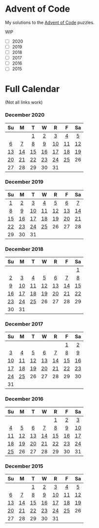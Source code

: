 # Advent of Code

My solutions to the [Advent of Code](https://adventofcode.com/) puzzles.

WIP

- [ ] 2020
- [ ] 2019
- [ ] 2018
- [ ] 2017
- [ ] 2016
- [ ] 2015

# Full Calendar

(Not all links work)

### December 2020

<table><thead>
<tr>
<th align="center">Su</th>
<th align="center">M</th>
<th align="center">T</th>
<th align="center">W</th>
<th align="center">R</th>
<th align="center">F</th>
<th align="center">Sa</th>
</tr>
</thead><tbody>
<tr>
<td align="center"></td>
<td align="center"></td>
<td align="center"><a href="https://github.com/solarkennedy/AdventOfCode/blob/master/2020/1/main.go">1</a></td>
<td align="center"><a href="https://github.com/solarkennedy/AdventOfCode/blob/master/2020/2/main.go">2</a></td>
<td align="center"><a href="https://github.com/solarkennedy/AdventOfCode/blob/master/2020/3/main.go">3</a></td>
<td align="center"><a href="https://github.com/solarkennedy/AdventOfCode/blob/master/2020/4/main.go">4</a></td>
<td align="center"><a href="https://github.com/solarkennedy/AdventOfCode/blob/master/2020/5/main.go">5</a></td>
</tr>
<tr>
<td align="center"><a href="https://github.com/solarkennedy/AdventOfCode/blob/master/2020/6/main.go">6</a></td>
<td align="center"><a href="https://github.com/solarkennedy/AdventOfCode/blob/master/2020/7/main.go">7</a></td>
<td align="center"><a href="https://github.com/solarkennedy/AdventOfCode/blob/master/2020/8/main.go">8</a></td>
<td align="center"><a href="https://github.com/solarkennedy/AdventOfCode/blob/master/2020/9/main.go">9</a></td>
<td align="center"><a href="https://github.com/solarkennedy/AdventOfCode/blob/master/2020/10/main.go">10</a></td>
<td align="center"><a href="https://github.com/solarkennedy/AdventOfCode/blob/master/2020/11/main.go">11</a></td>
<td align="center"><a href="https://github.com/solarkennedy/AdventOfCode/blob/master/2020/12/main.go">12</a></td>
</tr>
<tr>
<td align="center"><a href="https://github.com/solarkennedy/AdventOfCode/blob/master/2020/13/main.go">13</a></td>
<td align="center"><a href="https://github.com/solarkennedy/AdventOfCode/blob/master/2020/14/main.go">14</a></td>
<td align="center"><a href="https://github.com/solarkennedy/AdventOfCode/blob/master/2020/15/main.go">15</a></td>
<td align="center"><a href="https://github.com/solarkennedy/AdventOfCode/blob/master/2020/16/main.go">16</a></td>
<td align="center"><a href="https://github.com/solarkennedy/AdventOfCode/blob/master/2020/17/main.go">17</a></td>
<td align="center"><a href="https://github.com/solarkennedy/AdventOfCode/blob/master/2020/18/main.go">18</a></td>
<td align="center"><a href="https://github.com/solarkennedy/AdventOfCode/blob/master/2020/19/main.go">19</a></td>
</tr>
<tr>
<td align="center"><a href="https://github.com/solarkennedy/AdventOfCode/blob/master/2020/20/main.go">20</a></td>
<td align="center"><a href="https://github.com/solarkennedy/AdventOfCode/blob/master/2020/21/main.go">21</a></td>
<td align="center"><a href="https://github.com/solarkennedy/AdventOfCode/blob/master/2020/22/main.go">22</a></td>
<td align="center"><a href="https://github.com/solarkennedy/AdventOfCode/blob/master/2020/23/main.go">23</a></td>
<td align="center"><a href="https://github.com/solarkennedy/AdventOfCode/blob/master/2020/24/main.go">24</a></td>
<td align="center"><a href="https://github.com/solarkennedy/AdventOfCode/blob/master/2020/25/main.go">25</a></td>
<td align="center">26</td>
</tr>
<tr>
<td align="center">27</td>
<td align="center">28</td>
<td align="center">29</td>
<td align="center">30</td>
<td align="center">31</td>
<td align="center"></td>
<td align="center"></td>
</tr>
</tbody></table>

### December 2019

<table><thead>
<tr>
<th align="center">Su</th>
<th align="center">M</th>
<th align="center">T</th>
<th align="center">W</th>
<th align="center">R</th>
<th align="center">F</th>
<th align="center">Sa</th>
</tr>
</thead><tbody>
<tr>
<td align="center"><a href="https://github.com/solarkennedy/AdventOfCode/blob/master/2019/1/main.go">1</a></td>
<td align="center"><a href="https://github.com/solarkennedy/AdventOfCode/blob/master/2019/2/main.go">2</a></td>
<td align="center"><a href="https://github.com/solarkennedy/AdventOfCode/blob/master/2019/3/main.go">3</a></td>
<td align="center"><a href="https://github.com/solarkennedy/AdventOfCode/blob/master/2019/4/main.go">4</a></td>
<td align="center"><a href="https://github.com/solarkennedy/AdventOfCode/blob/master/2019/5/main.go">5</a></td>
<td align="center"><a href="https://github.com/solarkennedy/AdventOfCode/blob/master/2019/6/main.go">6</a></td>
<td align="center"><a href="https://github.com/solarkennedy/AdventOfCode/blob/master/2019/7/main.go">7</a></td>
</tr>
<tr>
<td align="center"><a href="https://github.com/solarkennedy/AdventOfCode/blob/master/2019/8/main.go">8</a></td>
<td align="center"><a href="https://github.com/solarkennedy/AdventOfCode/blob/master/2019/9/main.go">9</a></td>
<td align="center"><a href="https://github.com/solarkennedy/AdventOfCode/blob/master/2019/10/main.go">10</a></td>
<td align="center"><a href="https://github.com/solarkennedy/AdventOfCode/blob/master/2019/11/main.go">11</a></td>
<td align="center"><a href="https://github.com/solarkennedy/AdventOfCode/blob/master/2019/12/main.go">12</a></td>
<td align="center"><a href="https://github.com/solarkennedy/AdventOfCode/blob/master/2019/13/main.go">13</a></td>
<td align="center"><a href="https://github.com/solarkennedy/AdventOfCode/blob/master/2019/14/main.go">14</a></td>
</tr>
<tr>
<td align="center"><a href="https://github.com/solarkennedy/AdventOfCode/blob/master/2019/15/main.go">15</a></td>
<td align="center"><a href="https://github.com/solarkennedy/AdventOfCode/blob/master/2019/16/main.go">16</a></td>
<td align="center"><a href="https://github.com/solarkennedy/AdventOfCode/blob/master/2019/17/main.go">17</a></td>
<td align="center"><a href="https://github.com/solarkennedy/AdventOfCode/blob/master/2019/18/main.go">18</a></td>
<td align="center"><a href="https://github.com/solarkennedy/AdventOfCode/blob/master/2019/19/main.go">19</a></td>
<td align="center"><a href="https://github.com/solarkennedy/AdventOfCode/blob/master/2019/20/main.go">20</a></td>
<td align="center"><a href="https://github.com/solarkennedy/AdventOfCode/blob/master/2019/21/main.go">21</a></td>
</tr>
<tr>
<td align="center"><a href="https://github.com/solarkennedy/AdventOfCode/blob/master/2019/22/main.go">22</a></td>
<td align="center"><a href="https://github.com/solarkennedy/AdventOfCode/blob/master/2019/23/main.go">23</a></td>
<td align="center"><a href="https://github.com/solarkennedy/AdventOfCode/blob/master/2019/24/main.go">24</a></td>
<td align="center"><a href="https://github.com/solarkennedy/AdventOfCode/blob/master/2019/25/main.go">25</a></td>
<td align="center">26</td>
<td align="center">27</td>
<td align="center">28</td>
</tr>
<tr>
<td align="center">29</td>
<td align="center">30</td>
<td align="center">31</td>
<td align="center"></td>
<td align="center"></td>
<td align="center"></td>
<td align="center"></td>
</tr>
</tbody></table>

### December 2018

<table><thead>
<tr>
<th align="center">Su</th>
<th align="center">M</th>
<th align="center">T</th>
<th align="center">W</th>
<th align="center">R</th>
<th align="center">F</th>
<th align="center">Sa</th>
</tr>
</thead><tbody>
<tr>
<td align="center"></td>
<td align="center"></td>
<td align="center"></td>
<td align="center"></td>
<td align="center"></td>
<td align="center"></td>
<td align="center"><a href="https://github.com/solarkennedy/AdventOfCode/blob/master/2018/1/main.go">1</a></td>
</tr>
<tr>
<td align="center"><a href="https://github.com/solarkennedy/AdventOfCode/blob/master/2018/2/main.go">2</a></td>
<td align="center"><a href="https://github.com/solarkennedy/AdventOfCode/blob/master/2018/3/main.go">3</a></td>
<td align="center"><a href="https://github.com/solarkennedy/AdventOfCode/blob/master/2018/4/main.go">4</a></td>
<td align="center"><a href="https://github.com/solarkennedy/AdventOfCode/blob/master/2018/5/main.go">5</a></td>
<td align="center"><a href="https://github.com/solarkennedy/AdventOfCode/blob/master/2018/6/main.go">6</a></td>
<td align="center"><a href="https://github.com/solarkennedy/AdventOfCode/blob/master/2018/7/main.go">7</a></td>
<td align="center"><a href="https://github.com/solarkennedy/AdventOfCode/blob/master/2018/8/main.go">8</a></td>
</tr>
<tr>
<td align="center"><a href="https://github.com/solarkennedy/AdventOfCode/blob/master/2018/9/main.go">9</a></td>
<td align="center"><a href="https://github.com/solarkennedy/AdventOfCode/blob/master/2018/10/main.go">10</a></td>
<td align="center"><a href="https://github.com/solarkennedy/AdventOfCode/blob/master/2018/11/main.go">11</a></td>
<td align="center"><a href="https://github.com/solarkennedy/AdventOfCode/blob/master/2018/12/main.go">12</a></td>
<td align="center"><a href="https://github.com/solarkennedy/AdventOfCode/blob/master/2018/13/main.go">13</a></td>
<td align="center"><a href="https://github.com/solarkennedy/AdventOfCode/blob/master/2018/14/main.go">14</a></td>
<td align="center"><a href="https://github.com/solarkennedy/AdventOfCode/blob/master/2018/15/main.go">15</a></td>
</tr>
<tr>
<td align="center"><a href="https://github.com/solarkennedy/AdventOfCode/blob/master/2018/16/main.go">16</a></td>
<td align="center"><a href="https://github.com/solarkennedy/AdventOfCode/blob/master/2018/17/main.go">17</a></td>
<td align="center"><a href="https://github.com/solarkennedy/AdventOfCode/blob/master/2018/18/main.go">18</a></td>
<td align="center"><a href="https://github.com/solarkennedy/AdventOfCode/blob/master/2018/19/main.go">19</a></td>
<td align="center"><a href="https://github.com/solarkennedy/AdventOfCode/blob/master/2018/20/main.go">20</a></td>
<td align="center"><a href="https://github.com/solarkennedy/AdventOfCode/blob/master/2018/21/main.go">21</a></td>
<td align="center"><a href="https://github.com/solarkennedy/AdventOfCode/blob/master/2018/22/main.go">22</a></td>
</tr>
<tr>
<td align="center"><a href="https://github.com/solarkennedy/AdventOfCode/blob/master/2018/23/main.go">23</a></td>
<td align="center"><a href="https://github.com/solarkennedy/AdventOfCode/blob/master/2018/24/main.go">24</a></td>
<td align="center"><a href="https://github.com/solarkennedy/AdventOfCode/blob/master/2018/25/main.go">25</a></td>
<td align="center">26</td>
<td align="center">27</td>
<td align="center">28</td>
<td align="center">29</td>
</tr>
<tr>
<td align="center">30</td>
<td align="center">31</td>
<td align="center"></td>
<td align="center"></td>
<td align="center"></td>
<td align="center"></td>
<td align="center"></td>
</tr>
</tbody></table>

### December 2017

<table><thead>
<tr>
<th align="center">Su</th>
<th align="center">M</th>
<th align="center">T</th>
<th align="center">W</th>
<th align="center">R</th>
<th align="center">F</th>
<th align="center">Sa</th>
</tr>
</thead><tbody>
<tr>
<td align="center"></td>
<td align="center"></td>
<td align="center"></td>
<td align="center"></td>
<td align="center"></td>
<td align="center"><a href="https://github.com/solarkennedy/AdventOfCode/blob/master/2017/1/main.go">1</a></td>
<td align="center"><a href="https://github.com/solarkennedy/AdventOfCode/blob/master/2017/2/main.go">2</a></td>
</tr>
<tr>
<td align="center"><a href="https://github.com/solarkennedy/AdventOfCode/blob/master/2017/3/main.go">3</a></td>
<td align="center"><a href="https://github.com/solarkennedy/AdventOfCode/blob/master/2017/4/main.go">4</a></td>
<td align="center"><a href="https://github.com/solarkennedy/AdventOfCode/blob/master/2017/5/main.go">5</a></td>
<td align="center"><a href="https://github.com/solarkennedy/AdventOfCode/blob/master/2017/6/main.go">6</a></td>
<td align="center"><a href="https://github.com/solarkennedy/AdventOfCode/blob/master/2017/7/main.go">7</a></td>
<td align="center"><a href="https://github.com/solarkennedy/AdventOfCode/blob/master/2017/8/main.go">8</a></td>
<td align="center"><a href="https://github.com/solarkennedy/AdventOfCode/blob/master/2017/9/main.go">9</a></td>
</tr>
<tr>
<td align="center"><a href="https://github.com/solarkennedy/AdventOfCode/blob/master/2017/10/main.go">10</a></td>
<td align="center"><a href="https://github.com/solarkennedy/AdventOfCode/blob/master/2017/11/main.go">11</a></td>
<td align="center"><a href="https://github.com/solarkennedy/AdventOfCode/blob/master/2017/12/main.go">12</a></td>
<td align="center"><a href="https://github.com/solarkennedy/AdventOfCode/blob/master/2017/13/main.go">13</a></td>
<td align="center"><a href="https://github.com/solarkennedy/AdventOfCode/blob/master/2017/14/main.go">14</a></td>
<td align="center"><a href="https://github.com/solarkennedy/AdventOfCode/blob/master/2017/15/main.go">15</a></td>
<td align="center"><a href="https://github.com/solarkennedy/AdventOfCode/blob/master/2017/16/main.go">16</a></td>
</tr>
<tr>
<td align="center"><a href="https://github.com/solarkennedy/AdventOfCode/blob/master/2017/17/main.go">17</a></td>
<td align="center"><a href="https://github.com/solarkennedy/AdventOfCode/blob/master/2017/18/main.go">18</a></td>
<td align="center"><a href="https://github.com/solarkennedy/AdventOfCode/blob/master/2017/19/main.go">19</a></td>
<td align="center"><a href="https://github.com/solarkennedy/AdventOfCode/blob/master/2017/20/main.go">20</a></td>
<td align="center"><a href="https://github.com/solarkennedy/AdventOfCode/blob/master/2017/21/main.go">21</a></td>
<td align="center"><a href="https://github.com/solarkennedy/AdventOfCode/blob/master/2017/22/main.go">22</a></td>
<td align="center"><a href="https://github.com/solarkennedy/AdventOfCode/blob/master/2017/23/main.go">23</a></td>
</tr>
<tr>
<td align="center"><a href="https://github.com/solarkennedy/AdventOfCode/blob/master/2017/24/main.go">24</a></td>
<td align="center"><a href="https://github.com/solarkennedy/AdventOfCode/blob/master/2017/25/main.go">25</a></td>
<td align="center">26</td>
<td align="center">27</td>
<td align="center">28</td>
<td align="center">29</td>
<td align="center">30</td>
</tr>
<tr>
<td align="center">31</td>
<td align="center"></td>
<td align="center"></td>
<td align="center"></td>
<td align="center"></td>
<td align="center"></td>
<td align="center"></td>
</tr>
</tbody></table>

### December 2016

<table><thead>
<tr>
<th align="center">Su</th>
<th align="center">M</th>
<th align="center">T</th>
<th align="center">W</th>
<th align="center">R</th>
<th align="center">F</th>
<th align="center">Sa</th>
</tr>
</thead><tbody>
<tr>
<td align="center"></td>
<td align="center"></td>
<td align="center"></td>
<td align="center"></td>
<td align="center"><a href="https://github.com/solarkennedy/AdventOfCode/blob/master/2016/1/main.go">1</a></td>
<td align="center"><a href="https://github.com/solarkennedy/AdventOfCode/blob/master/2016/2/main.go">2</a></td>
<td align="center"><a href="https://github.com/solarkennedy/AdventOfCode/blob/master/2016/3/main.go">3</a></td>
</tr>
<tr>
<td align="center"><a href="https://github.com/solarkennedy/AdventOfCode/blob/master/2016/4/main.go">4</a></td>
<td align="center"><a href="https://github.com/solarkennedy/AdventOfCode/blob/master/2016/5/main.go">5</a></td>
<td align="center"><a href="https://github.com/solarkennedy/AdventOfCode/blob/master/2016/6/main.go">6</a></td>
<td align="center"><a href="https://github.com/solarkennedy/AdventOfCode/blob/master/2016/7/main.go">7</a></td>
<td align="center"><a href="https://github.com/solarkennedy/AdventOfCode/blob/master/2016/8/main.go">8</a></td>
<td align="center"><a href="https://github.com/solarkennedy/AdventOfCode/blob/master/2016/9/main.go">9</a></td>
<td align="center"><a href="https://github.com/solarkennedy/AdventOfCode/blob/master/2016/10/main.go">10</a></td>
</tr>
<tr>
<td align="center"><a href="https://github.com/solarkennedy/AdventOfCode/blob/master/2016/11/main.go">11</a></td>
<td align="center"><a href="https://github.com/solarkennedy/AdventOfCode/blob/master/2016/12/main.go">12</a></td>
<td align="center"><a href="https://github.com/solarkennedy/AdventOfCode/blob/master/2016/13/main.go">13</a></td>
<td align="center"><a href="https://github.com/solarkennedy/AdventOfCode/blob/master/2016/14/main.go">14</a></td>
<td align="center"><a href="https://github.com/solarkennedy/AdventOfCode/blob/master/2016/15/main.go">15</a></td>
<td align="center"><a href="https://github.com/solarkennedy/AdventOfCode/blob/master/2016/16/main.go">16</a></td>
<td align="center"><a href="https://github.com/solarkennedy/AdventOfCode/blob/master/2016/17/main.go">17</a></td>
</tr>
<tr>
<td align="center"><a href="https://github.com/solarkennedy/AdventOfCode/blob/master/2016/18/main.go">18</a></td>
<td align="center"><a href="https://github.com/solarkennedy/AdventOfCode/blob/master/2016/19/main.go">19</a></td>
<td align="center"><a href="https://github.com/solarkennedy/AdventOfCode/blob/master/2016/20/main.go">20</a></td>
<td align="center"><a href="https://github.com/solarkennedy/AdventOfCode/blob/master/2016/21/main.go">21</a></td>
<td align="center"><a href="https://github.com/solarkennedy/AdventOfCode/blob/master/2016/22/main.go">22</a></td>
<td align="center"><a href="https://github.com/solarkennedy/AdventOfCode/blob/master/2016/23/main.go">23</a></td>
<td align="center"><a href="https://github.com/solarkennedy/AdventOfCode/blob/master/2016/24/main.go">24</a></td>
</tr>
<tr>
<td align="center"><a href="https://github.com/solarkennedy/AdventOfCode/blob/master/2016/25/main.go">25</a></td>
<td align="center">26</td>
<td align="center">27</td>
<td align="center">28</td>
<td align="center">29</td>
<td align="center">30</td>
<td align="center">31</td>
</tr>
</tbody></table>

### December 2015

<table><thead>
<tr>
<th align="center">Su</th>
<th align="center">M</th>
<th align="center">T</th>
<th align="center">W</th>
<th align="center">R</th>
<th align="center">F</th>
<th align="center">Sa</th>
</tr>
</thead><tbody>
<tr>
<td align="center"></td>
<td align="center"></td>
<td align="center"><a href="https://github.com/solarkennedy/AdventOfCode/blob/master/2015/1/main.go">1</a></td>
<td align="center"><a href="https://github.com/solarkennedy/AdventOfCode/blob/master/2015/2/main.go">2</a></td>
<td align="center"><a href="https://github.com/solarkennedy/AdventOfCode/blob/master/2015/3/main.go">3</a></td>
<td align="center"><a href="https://github.com/solarkennedy/AdventOfCode/blob/master/2015/4/main.go">4</a></td>
<td align="center"><a href="https://github.com/solarkennedy/AdventOfCode/blob/master/2015/5/main.go">5</a></td>
</tr>
<tr>
<td align="center"><a href="https://github.com/solarkennedy/AdventOfCode/blob/master/2015/6/main.go">6</a></td>
<td align="center"><a href="https://github.com/solarkennedy/AdventOfCode/blob/master/2015/7/main.go">7</a></td>
<td align="center"><a href="https://github.com/solarkennedy/AdventOfCode/blob/master/2015/8/main.go">8</a></td>
<td align="center"><a href="https://github.com/solarkennedy/AdventOfCode/blob/master/2015/9/main.go">9</a></td>
<td align="center"><a href="https://github.com/solarkennedy/AdventOfCode/blob/master/2015/10/main.go">10</a></td>
<td align="center"><a href="https://github.com/solarkennedy/AdventOfCode/blob/master/2015/11/main.go">11</a></td>
<td align="center"><a href="https://github.com/solarkennedy/AdventOfCode/blob/master/2015/12/main.go">12</a></td>
</tr>
<tr>
<td align="center"><a href="https://github.com/solarkennedy/AdventOfCode/blob/master/2015/13/main.go">13</a></td>
<td align="center"><a href="https://github.com/solarkennedy/AdventOfCode/blob/master/2015/14/main.go">14</a></td>
<td align="center"><a href="https://github.com/solarkennedy/AdventOfCode/blob/master/2015/15/main.go">15</a></td>
<td align="center"><a href="https://github.com/solarkennedy/AdventOfCode/blob/master/2015/16/main.go">16</a></td>
<td align="center"><a href="https://github.com/solarkennedy/AdventOfCode/blob/master/2015/17/main.go">17</a></td>
<td align="center"><a href="https://github.com/solarkennedy/AdventOfCode/blob/master/2015/18/main.go">18</a></td>
<td align="center"><a href="https://github.com/solarkennedy/AdventOfCode/blob/master/2015/19/main.go">19</a></td>
</tr>
<tr>
<td align="center"><a href="https://github.com/solarkennedy/AdventOfCode/blob/master/2015/20/main.go">20</a></td>
<td align="center"><a href="https://github.com/solarkennedy/AdventOfCode/blob/master/2015/21/main.go">21</a></td>
<td align="center"><a href="https://github.com/solarkennedy/AdventOfCode/blob/master/2015/22/main.go">22</a></td>
<td align="center"><a href="https://github.com/solarkennedy/AdventOfCode/blob/master/2015/23/main.go">23</a></td>
<td align="center"><a href="https://github.com/solarkennedy/AdventOfCode/blob/master/2015/24/main.go">24</a></td>
<td align="center"><a href="https://github.com/solarkennedy/AdventOfCode/blob/master/2015/25/main.go">25</a></td>
<td align="center">26</td>
</tr>
<tr>
<td align="center">27</td>
<td align="center">28</td>
<td align="center">29</td>
<td align="center">30</td>
<td align="center">31</td>
<td align="center"></td>
<td align="center"></td>
</tr>
</tbody></table>
